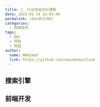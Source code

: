 ```yaml
---
title: 👀  行业协会论坛博客
date: 2023-01-14 14:03:46
permalink: /dacdh3/06/
categories: 
  - 网络技术
tags: 
  - DAC
  - 导航
  - 校园
author: 
  name: NWUzmed
  link: https://github.com/nwuzmedoutlook
---
```


## 搜索引擎

<ClientOnly>
  <Card :cardData="cardData0" :cardListSize=4 carTitlColor="#000" carHoverColor="#000" />
</ClientOnly>

## 前端开发

<ClientOnly>
  <Card :cardData="cardData1" :cardListSize=4 carTitlColor="#000" carHoverColor="#000" />
</ClientOnly>

<script>
export default {
  data() {
    return {
      cardData0: [
        {
          id: "0",
          cardSrc: "http://www.baidu.com/",
          cardName: "百度",
          cardContent:
            "百度——全球最大的中文搜索引擎及最大的中文网站，全球领先的人工智能公司",
        },
{cardSrc: "https://www.scimall.org.cn/Org", cardImgSrc: "https://api.xinac.net/icon/?url=https://www.scimall.org.cn/Org", cardName: "全国各种学会", cardContent: "科技工作者之家",},
{cardSrc: "http://www.ciesc.cn/", cardImgSrc: "https://api.xinac.net/icon/?url=http://www.ciesc.cn/", cardName: "中国化工学会", cardContent: "党和政府联系化工科技工作者的桥梁和纽带",},
{cardSrc: "https://www.chemsoc.org.cn/", cardImgSrc: "https://api.xinac.net/icon/?url=https://www.chemsoc.org.cn/", cardName: "中国化学会", cardContent: "团结组织全国化学工作者，促进化学学科和技术的普及、推广、繁荣和发展",},
{cardSrc: "https://www.aiche.org/", cardImgSrc: "https://api.xinac.net/icon/?url=https://www.aiche.org/", cardName: "AIChE", cardContent: "美国化学工程师学会",},
{cardSrc: "https://www.cmes.org/", cardImgSrc: "https://api.xinac.net/icon/?url=https://www.cmes.org/", cardName: "中国机械工程学会", cardContent: "我国成立较早、规模最大的工科学会之一",},
{cardSrc: "http://www.cscbpv.org.cn/", cardImgSrc: "https://api.xinac.net/icon/?url=http://www.cscbpv.org.cn/", cardName: "全国锅炉压力容器标准化技术委员会", cardContent: "从事锅炉、压力容器和压力管道等承压设备标准化工作的技术组织",},
{cardSrc: "http://muchong.com/bbs/", cardImgSrc: "https://api.xinac.net/icon/?url=http://muchong.com/bbs/", cardName: "小木虫", cardContent: "学术科研互动平台",},
{cardSrc: "http://bbs.keinsci.com/forum.php", cardImgSrc: "https://api.xinac.net/icon/?url=http://bbs.keinsci.com/forum.php", cardName: "计算化学公社", cardContent: "高水平计算化学、理论化学交流论坛",},
{cardSrc: "https://bbs.mahoupao.com/", cardImgSrc: "https://api.xinac.net/icon/?url=https://bbs.mahoupao.com/", cardName: "马后炮化工论坛", cardContent: "让天下没有难学的化工技术",},
{cardSrc: "https://bbs.hcbbs.com/portal.php", cardImgSrc: "https://api.xinac.net/icon/?url=https://bbs.hcbbs.com/portal.php", cardName: "海川化工论坛", cardContent: "专业工业人社区化工网",},
{cardSrc: "https://www.asimi8.com/", cardImgSrc: "https://api.xinac.net/icon/?url=https://www.asimi8.com/", cardName: "ASME", cardContent: "专业的ASME交流平台|承压设备|锅炉|压力容器|核设备|ASTM|API",},
{cardSrc: "https://www.researchgate.net/", cardImgSrc: "https://api.xinac.net/icon/?url=https://www.researchgate.net/", cardName: "ResearchGate", cardContent: "ResearchGate is the professional network for scientists and researchers.",},
{cardSrc: "http://www.cailiaoniu.com/", cardImgSrc: "https://api.xinac.net/icon/?url=http://www.cailiaoniu.com/", cardName: "材料牛", cardContent: "服务材料科技创新",},
{cardSrc: "https://nyxr-home.com/", cardImgSrc: "https://api.xinac.net/icon/?url=https://nyxr-home.com/", cardName: "能源学人", cardContent: "最具影响力的能源知识服务平台",},
{cardSrc: "http://www.math.org.cn/", cardImgSrc: "https://api.xinac.net/icon/?url=http://www.math.org.cn/", cardName: "博士家园", cardContent: "数学学科交流学术网站",},
{cardSrc: "https://www.dxy.cn/bbs/newweb/pc/home", cardImgSrc: "https://api.xinac.net/icon/?url=https://www.dxy.cn/bbs/newweb/pc/home", cardName: "丁香园论坛", cardContent: "专业医生社区，医学、药学、生命科学、科研学术交流",},
{cardSrc: "http://www.sciencenet.cn/", cardImgSrc: "https://api.xinac.net/icon/?url=http://www.sciencenet.cn/", cardName: "科学网", cardContent: "构建全球华人科学社区",},
{cardSrc: "https://www.bioon.com/", cardImgSrc: "https://api.xinac.net/icon/?url=https://www.bioon.com/", cardName: "生物谷", cardContent: "新发现,新技术,新产业 - 生物医药新媒体门户",},
{cardSrc: "http://www.ndtblog.net/", cardImgSrc: "https://api.xinac.net/icon/?url=http://www.ndtblog.net/", cardName: "曹智的无损检测博客", cardContent: "热爱探讨无损检测技术、交流工作经验的NDTer",},
{cardSrc: "https://www.ilovematlab.cn/", cardImgSrc: "https://api.xinac.net/icon/?url=https://www.ilovematlab.cn/", cardName: "MATLAB中文论坛", cardContent: "全球最大的 MATLAB & Simulink 中文社区。",},
{cardSrc: "http://www.matlabsky.com/", cardImgSrc: "https://api.xinac.net/icon/?url=http://www.matlabsky.com/", cardName: "MATLAB技术论坛", cardContent: "Simulink仿真论坛 | MATLAB函数百科 | MATLAB论坛 | Simulink论坛 | MATLAB下载 | MATLAB教程 | 专业MATLAB技术交流平台!",},
{cardSrc: "http://club.excelhome.net/", cardImgSrc: "https://api.xinac.net/icon/?url=http://club.excelhome.net/", cardName: "ExcelHome技术论坛", cardContent: "Excel教程免费学习，Excel表格交流，Excel技巧培训，Office教程下载",},
{cardSrc: "http://www.gkwo.net/", cardImgSrc: "https://api.xinac.net/icon/?url=http://www.gkwo.net/", cardName: "工控资料窝", cardContent: "工控行业的资料分享网站",},
{cardSrc: "http://www.youqichuyun.com/", cardImgSrc: "https://api.xinac.net/icon/?url=http://www.youqichuyun.com/", cardName: "油气储运网", cardContent: "油气储运工程专业交流平台|石油管道天然气管道门户网站",},
{cardSrc: "http://ziliao.hopebook.net/", cardImgSrc: "https://api.xinac.net/icon/?url=http://ziliao.hopebook.net/", cardName: "行业资料共享", cardContent: "逍防、安全、机械、建筑、电力、化工、管理、交通",},
{cardSrc: "https://www.qianzhan.com/", cardImgSrc: "https://api.xinac.net/icon/?url=https://www.qianzhan.com/", cardName: "前瞻网", cardContent: "发现趋势 预见未来",},
{cardSrc: "https://www.osgeo.cn/", cardImgSrc: "https://api.xinac.net/icon/?url=https://www.osgeo.cn/", cardName: "开源地理空间基金会中文分会", cardContent: "OSGeo中文分会,OSGeo中国中心,地理空间数据共享,开放地理空间实验室",},
{cardSrc: "http://geohome123.com/", cardImgSrc: "https://api.xinac.net/icon/?url=http://geohome123.com/", cardName: "地学之家", cardContent: "学术导航 文章情报 地学资讯 固体地球 环境科学 地学助手",},
{cardSrc: "http://bbs.3s001.com/forum.php", cardImgSrc: "https://api.xinac.net/icon/?url=http://bbs.3s001.com/forum.php", cardName: "地信网论坛", cardContent: "测绘、地质、遥感综合性社区",},

      ],
      
      cardData1: [
        {
          id: "1",
          cardSrc: "https://cn.vuejs.org/",
          cardImgSrc:
            "https://cdn.staticaly.com/gh/Kele-Bingtang/static@master/img/tools/20220105001047.png",
          cardName: "Vue",
          cardContent: "渐进式 JavaScript 框架",
        },
        {cardSrc: "https://element.eleme.cn/#/zh-CN/", cardImgSrc: "https://cdn.staticaly.com/gh/Kele-Bingtang/static@master/img/tools/20220105001602.png", cardName: "Element-UI", cardContent: "Element，一套为开发者、设计师和产品经理准备的基于 Vue 的桌面端组件库",},
        {cardSrc: "https://www.baidu.com/", cardImgSrc: "https://api.xinac.net/icon/?url=https://www.baidu.com", cardName: "百度", cardContent: "全球最大的中文搜索引擎",},
      ],
    };
  },
};
</script>
